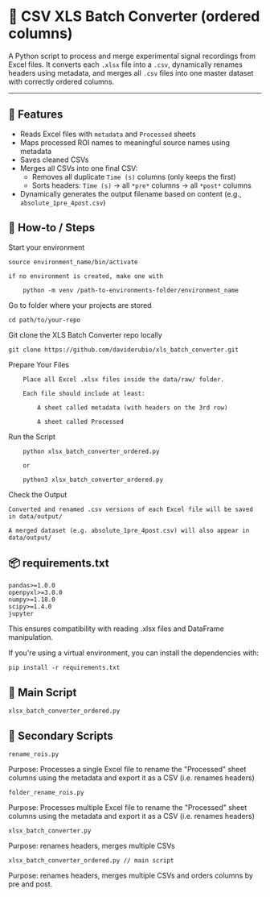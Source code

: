 # 🧪 CSV XLS Batch Converter (ordered columns)

A Python script to process and merge experimental signal recordings from Excel files. It converts each `.xlsx` file into a `.csv`, dynamically renames headers using metadata, and merges all `.csv` files into one master dataset with correctly ordered columns.

---

## 🚀 Features

- Reads Excel files with `metadata` and `Processed` sheets
- Maps processed ROI names to meaningful source names using metadata
- Saves cleaned CSVs
- Merges all CSVs into one final CSV:
  - Removes all duplicate `Time (s)` columns (only keeps the first)
  - Sorts headers: `Time (s)` → all `*pre*` columns → all `*post*` columns
- Dynamically generates the output filename based on content (e.g., `absolute_1pre_4post.csv`)

## 🧪 How-to / Steps

Start your environment 
    
    source environment_name/bin/activate
        
    if no environment is created, make one with 

        python -m venv /path-to-environments-folder/environment_name

Go to folder where your projects are stored

    cd path/to/your-repo

Git clone the XLS Batch Converter repo locally

    git clone https://github.com/daviderubio/xls_batch_converter.git

Prepare Your Files

        Place all Excel .xlsx files inside the data/raw/ folder.

        Each file should include at least:

            A sheet called metadata (with headers on the 3rd row)

            A sheet called Processed

Run the Script

        python xlsx_batch_converter_ordered.py
        
        or
        
        python3 xlsx_batch_converter_ordered.py

Check the Output

    Converted and renamed .csv versions of each Excel file will be saved in data/output/

    A merged dataset (e.g. absolute_1pre_4post.csv) will also appear in data/output/

## 📦 requirements.txt

    pandas>=1.0.0
    openpyxl>=3.0.0
    numpy>=1.18.0
    scipy>=1.4.0
    jupyter

This ensures compatibility with reading .xlsx files and DataFrame manipulation.

If you're using a virtual environment, you can install the dependencies with:

    pip install -r requirements.txt

## 🧰 Main Script

    xlsx_batch_converter_ordered.py

## 🧰 Secondary Scripts

    rename_rois.py

Purpose: Processes a single Excel file to rename the "Processed" sheet columns using the metadata and export it as a CSV (i.e. renames headers)

    folder_rename_rois.py 

Purpose: Processes multiple Excel file to rename the "Processed" sheet columns using the metadata and export it as a CSV (i.e. renames headers)

    xlsx_batch_converter.py

Purpose: renames headers, merges multiple CSVs

    xlsx_batch_converter_ordered.py // main script

Purpose: renames headers, merges multiple CSVs and orders columns by pre and post.